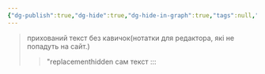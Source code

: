 ```yaml
---
{"dg-publish":true,"dg-hide":true,"dg-hide-in-graph":true,"tags":null,"permalink":"/digital-garden-faq/","hide":true,"hideInGraph":true,"dgPassFrontmatter":true}
---
```




>прихований текст без кавичок(нотатки для редактора, які не попадуть на сайт.)
>>"replacementhidden
сам текст
:::